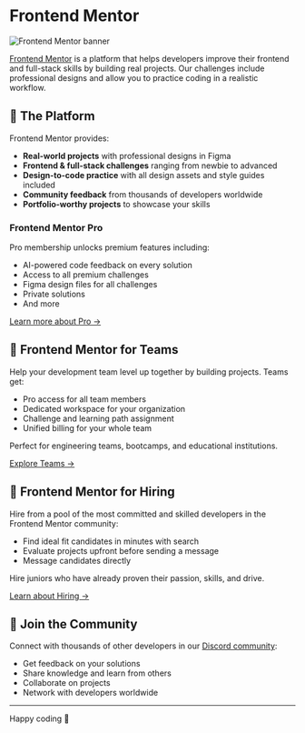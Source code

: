 # Frontend Mentor

![Frontend Mentor banner](https://res.cloudinary.com/dz209s6jk/image/upload/v1760476808/Social/1500x500.jpg)

[Frontend Mentor](https://www.frontendmentor.io/) is a platform that helps developers improve their frontend and full-stack skills by building real projects. Our challenges include professional designs and allow you to practice coding in a realistic workflow.

## 🚀 The Platform

Frontend Mentor provides:

- **Real-world projects** with professional designs in Figma
- **Frontend & full-stack challenges** ranging from newbie to advanced
- **Design-to-code practice** with all design assets and style guides included
- **Community feedback** from thousands of developers worldwide
- **Portfolio-worthy projects** to showcase your skills

### Frontend Mentor Pro

Pro membership unlocks premium features including:

- AI-powered code feedback on every solution
- Access to all premium challenges
- Figma design files for all challenges
- Private solutions
- And more

[Learn more about Pro →](https://www.frontendmentor.io/pro)

## 👥 Frontend Mentor for Teams

Help your development team level up together by building projects. Teams get:

- Pro access for all team members
- Dedicated workspace for your organization
- Challenge and learning path assignment
- Unified billing for your whole team

Perfect for engineering teams, bootcamps, and educational institutions.

[Explore Teams →](https://teams.frontendmentor.io/)

## 💼 Frontend Mentor for Hiring

Hire from a pool of the most committed and skilled developers in the Frontend Mentor community:

- Find ideal fit candidates in minutes with search
- Evaluate projects upfront before sending a message
- Message candidates directly

Hire juniors who have already proven their passion, skills, and drive.

[Learn about Hiring →](https://hiring.frontendmentor.io/)

## 💬 Join the Community

Connect with thousands of other developers in our [Discord community](https://www.frontendmentor.io/community):

- Get feedback on your solutions
- Share knowledge and learn from others
- Collaborate on projects
- Network with developers worldwide

---

Happy coding 🙂